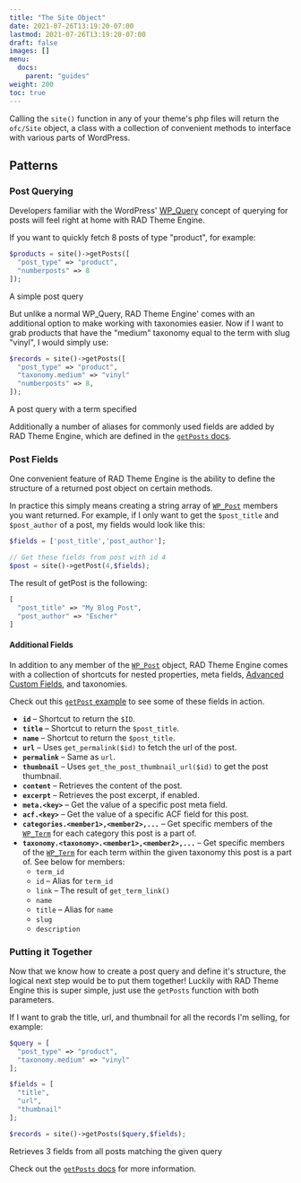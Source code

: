 ```yaml
---
title: "The Site Object"
date: 2021-07-26T13:19:20-07:00
lastmod: 2021-07-26T13:19:20-07:00
draft: false
images: []
menu:
  docs:
    parent: "guides"
weight: 200
toc: true
---
```


Calling the `site()` function in any of your theme's php files will return the `ofc/Site` object, a class with a collection of convenient methods to interface with various parts of WordPress.

## Patterns

### Post Querying

Developers familiar with the WordPress' [WP_Query](https://developer.wordpress.org/reference/functions/get_posts/) concept of querying for posts will feel right at home with RAD Theme Engine.

If you want to quickly fetch 8 posts of type "product", for example:

```php
$products = site()->getPosts([
  "post_type" => "product",
  "numberposts" => 8
]);
```
<div class="code-caption">A simple post query</div>

But unlike a normal WP_Query, RAD Theme Engine' comes with an additional option to make working with taxonomies easier. Now if I want to grab products that have the "medium" taxonomy equal to the term with slug "vinyl", I would simply use:

```php 
$records = site()->getPosts([
  "post_type" => "product",
  "taxonomy.medium" => "vinyl"
  "numberposts" => 8,
]);
```
<div class="code-caption">A post query with a term specified</div>

Additionally a number of aliases for commonly used fields are added by RAD Theme Engine, which are defined in the [`getPosts` docs](../../reference/getposts#arguments).


### Post Fields

One convenient feature of RAD Theme Engine is the ability to define the structure of a returned post object on certain methods.

In practice this simply means creating a string array of [`WP_Post`](https://developer.wordpress.org/reference/classes/wp_post/) members you want returned. For example, if I only want to get the `$post_title` and `$post_author` of a post, my fields would look like this:

```php
$fields = ['post_title','post_author'];

// Get these fields from post with id 4
$post = site()->getPost(4,$fields);
```

The result of getPost is the following:

```php
[
  "post_title" => "My Blog Post",
  "post_author" => "Escher"
]
```

#### Additional Fields

In addition to any member of the [`WP_Post`](https://developer.wordpress.org/reference/classes/wp_post/) object, RAD Theme Engine comes with a collection of shortcuts for nested properties, meta fields, [Advanced Custom Fields](https://www.advancedcustomfields.com/), and taxonomies. 

Check out this [`getPost` example](../../reference/getpost#with-fields) to see some of these fields in action.



- __`id`__ – Shortcut to return the `$ID`.
- __`title`__ – Shortcut to return the `$post_title`.
- __`name`__ – Shortcut to return the `$post_title`.
- __`url`__ – Uses `get_permalink($id)` to fetch the url of the post.
- __`permalink`__ – Same as `url`.
- __`thumbnail`__ – Uses `get_the_post_thumbnail_url($id)` to get the post thumbnail.
- __`content`__ – Retrieves the content of the post.
- __`excerpt`__ – Retrieves the post excerpt, if enabled.
- __`meta.<key>`__ – Get the value of a specific post meta field.
- __`acf.<key>`__ – Get the value of a specific ACF field for this post.
- __`categories.<member1>,<member2>,...`__ – Get specific members of the [`WP_Term`](https://developer.wordpress.org/reference/classes/wp_term) for each category this post is a part of.
- __`taxonomy.<taxonomy>.<member1>,<member2>,...`__ – Get specific members of the [`WP_Term`](https://developer.wordpress.org/reference/classes/wp_term) for each term within the given taxonomy this post is a part of. See below for members:
  - `term_id`
  - `id` – Alias for `term_id`
  - `link` – The result of `get_term_link()`
  - `name`
  - `title` – Alias for `name`
  - `slug`
  - `description`


### Putting it Together

Now that we know how to create a post query and define it's structure, the logical next step would be to put them together! Luckily with RAD Theme Engine this is super simple, just use the `getPosts` function with both parameters.

If I want to grab the title, url, and thumbnail for all the records I'm selling, for example:

```php
$query = [
  "post_type" => "product",
  "taxonomy.medium" => "vinyl"
];

$fields = [
  "title",
  "url",
  "thumbnail"
];

$records = site()->getPosts($query,$fields);
```
<div class="code-caption">Retrieves 3 fields from all posts matching the given query</div>

Check out the [`getPosts` docs](../../reference/getposts) for more information.